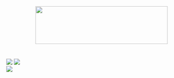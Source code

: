 <div align="center">

<img src="https://github.com/thaliadani/linkedln-clone/assets/31187727/60e81c6c-730d-4dc4-933c-e3674a4c588d" width="350px" height="100px">

</div><h1></h1>

<div>
<img src="https://img.shields.io/badge/HTML-239120?style=for-the-badge&logo=html5&logoColor=white">
 <img src="https://img.shields.io/badge/SCSS-239120?&style=for-the-badge&labelColor=ff69b4&color=ff69b4&logo=sass&logoColor=white">
<br>
<img src="https://img.shields.io/badge/Made%20for-VSCode-1f425f.svg">
</div><br>

<div align="center">



</div>
